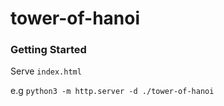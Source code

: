 # tower-of-hanoi

### Getting Started

Serve `index.html`

e.g `python3 -m http.server -d ./tower-of-hanoi`